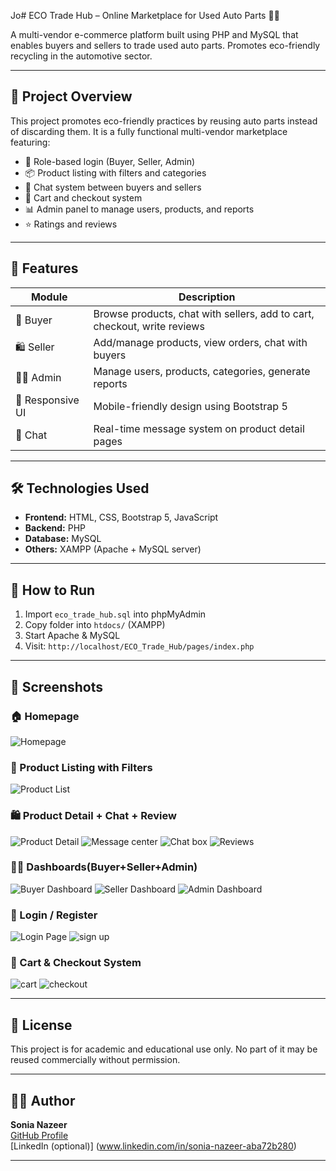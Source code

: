 Jo# ECO Trade Hub – Online Marketplace for Used Auto Parts 🔧🛒

A multi-vendor e-commerce platform built using PHP and MySQL that enables buyers and sellers to trade used auto parts. Promotes eco-friendly recycling in the automotive sector.

---
## 🎯 Project Overview

This project promotes eco-friendly practices by reusing auto parts instead of discarding them. It is a fully functional multi-vendor marketplace featuring:

- 🔐 Role-based login (Buyer, Seller, Admin)
- 📦 Product listing with filters and categories
- 💬 Chat system between buyers and sellers
- 🛒 Cart and checkout system
- 📊 Admin panel to manage users, products, and reports
- ⭐ Ratings and reviews

---
## 🚀 Features

| Module           | Description                                                                |
|------------------|----------------------------------------------------------------------------|
| 👤 Buyer         | Browse products, chat with sellers, add to cart, checkout, write reviews   |
| 🛍️ Seller        | Add/manage products, view orders, chat with buyers                         |
| 🧑‍💼 Admin         | Manage users, products, categories, generate reports                       |
| 📱 Responsive UI | Mobile-friendly design using Bootstrap 5                                   |
| 💬 Chat          | Real-time message system on product detail pages                           |

---

## 🛠️ Technologies Used

- **Frontend:** HTML, CSS, Bootstrap 5, JavaScript
- **Backend:** PHP
- **Database:** MySQL
- **Others:** XAMPP (Apache + MySQL server)

---

## 🚀 How to Run

1. Import `eco_trade_hub.sql` into phpMyAdmin
2. Copy folder into `htdocs/` (XAMPP)
3. Start Apache & MySQL
4. Visit: `http://localhost/ECO_Trade_Hub/pages/index.php`

---

## 📸 Screenshots

### 🏠 Homepage
![Homepage](assets/images/home-slider1.png)

### 📃 Product Listing with Filters
![Product List](assets/images/search.png)

### 🛍️ Product Detail + Chat + Review
![Product Detail](assets/images/product-detail.png)
![Message center](assets/images/message-center.png)
![Chat box](assets/images/chat.jpg)
![Reviews](assets/images/review.png)



### 🧑‍💼 Dashboards(Buyer+Seller+Admin)
![Buyer Dashboard](assets/images/buyer-dashboard.png)
![Seller Dashboard](assets/images/seller-dashboard.jpg)
![Admin Dashboard](assets/images/admin-dashboard.png)

### 🔐 Login / Register
![Login Page](assets/images/login.png)
![sign up](assets/images/Register.png)


### 🛒 Cart & Checkout System
![cart ](assets/images/cart.png)
![checkout](assets/images/checkout.png)

---
## 🔐 License

This project is for academic and educational use only.
No part of it may be reused commercially without permission.

---
## 🙋‍♀️ Author

**Sonia Nazeer**   
[GitHub Profile](https://github.com/sonia-nazeer)  
[LinkedIn (optional)] (www.linkedin.com/in/sonia-nazeer-aba72b280)

---
